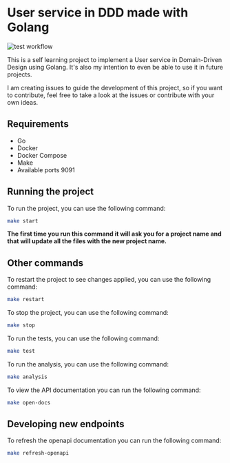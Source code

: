 # User service in DDD made with Golang

![test workflow](https://github.com/jperdior/user-service/actions/workflows/test.yml/badge.svg)

This is a self learning project to implement a User service in Domain-Driven Design using Golang. It's also my intention to even be able to use it in future projects.

I am creating issues to guide the development of this project, so if you want to contribute, feel free to take a look at the issues or contribute with your own ideas.

## Requirements

- Go
- Docker
- Docker Compose
- Make
- Available ports 9091

## Running the project

To run the project, you can use the following command:

```bash
make start
```

**The first time you run this command it will ask you for a project name and that will update all the files with the new project name.**

## Other commands

To restart the project to see changes applied, you can use the following command:

```bash
make restart
```

To stop the project, you can use the following command:

```bash
make stop
```

To run the tests, you can use the following command:

```bash
make test
```

To run the analysis, you can use the following command:

```bash
make analysis
```
To view the API documentation you can run the following command:

```bash
make open-docs
```

## Developing new endpoints

To refresh the openapi documentation you can run the following command:

```bash
make refresh-openapi
```